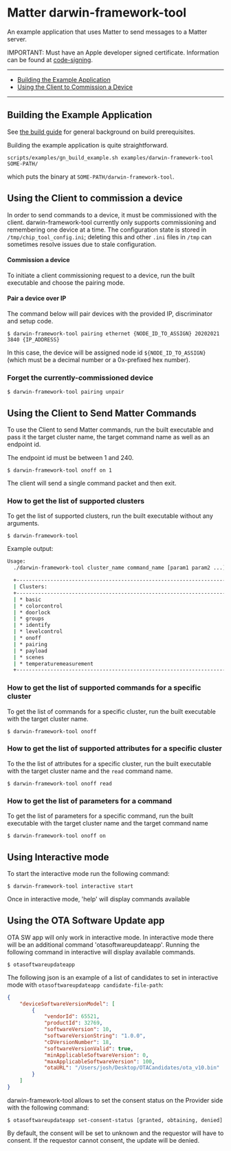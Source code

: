 ﻿# Matter darwin-framework-tool

An example application that uses Matter to send messages to a Matter server.

IMPORTANT: Must have an Apple developer signed certificate. Information can be
found at [code-signing](https://developer.apple.com/support/code-signing/).

---

-   [Building the Example Application](#building-the-example-application)
-   [Using the Client to Commission a Device](#using-the-client-to-commission-a-device)

---

## Building the Example Application

See [the build guide](../../guides/BUILDING.md#prerequisites) for general
background on build prerequisites.

Building the example application is quite straightforward.

```
scripts/examples/gn_build_example.sh examples/darwin-framework-tool SOME-PATH/
```

which puts the binary at `SOME-PATH/darwin-framework-tool`.

## Using the Client to commission a device

In order to send commands to a device, it must be commissioned with the client.
darwin-framework-tool currently only supports commissioning and remembering one
device at a time. The configuration state is stored in
`/tmp/chip_tool_config.ini`; deleting this and other `.ini` files in `/tmp` can
sometimes resolve issues due to stale configuration.

#### Commission a device

To initiate a client commissioning request to a device, run the built executable
and choose the pairing mode.

#### Pair a device over IP

The command below will pair devices with the provided IP, discriminator and
setup code.

    $ darwin-framework-tool pairing ethernet {NODE_ID_TO_ASSIGN} 20202021 3840 {IP_ADDRESS}

In this case, the device will be assigned node id `${NODE_ID_TO_ASSIGN}` (which
must be a decimal number or a 0x-prefixed hex number).

### Forget the currently-commissioned device

    $ darwin-framework-tool pairing unpair

## Using the Client to Send Matter Commands

To use the Client to send Matter commands, run the built executable and pass it
the target cluster name, the target command name as well as an endpoint id.

The endpoint id must be between 1 and 240.

    $ darwin-framework-tool onoff on 1

The client will send a single command packet and then exit.

### How to get the list of supported clusters

To get the list of supported clusters, run the built executable without any
arguments.

    $ darwin-framework-tool

Example output:

```bash
Usage:
  ./darwin-framework-tool cluster_name command_name [param1 param2 ...]

  +-------------------------------------------------------------------------------------+
  | Clusters:                                                                           |
  +-------------------------------------------------------------------------------------+
  | * basic                                                                             |
  | * colorcontrol                                                                      |
  | * doorlock                                                                          |
  | * groups                                                                            |
  | * identify                                                                          |
  | * levelcontrol                                                                      |
  | * onoff                                                                             |
  | * pairing                                                                           |
  | * payload                                                                           |
  | * scenes                                                                            |
  | * temperaturemeasurement                                                            |
  +-------------------------------------------------------------------------------------+
```

### How to get the list of supported commands for a specific cluster

To get the list of commands for a specific cluster, run the built executable
with the target cluster name.

    $ darwin-framework-tool onoff

### How to get the list of supported attributes for a specific cluster

To the the list of attributes for a specific cluster, run the built executable
with the target cluster name and the `read` command name.

    $ darwin-framework-tool onoff read

### How to get the list of parameters for a command

To get the list of parameters for a specific command, run the built executable
with the target cluster name and the target command name

    $ darwin-framework-tool onoff on

## Using Interactive mode

To start the interactive mode run the following command:

    $ darwin-framework-tool interactive start

Once in interactive mode, 'help' will display commands available

## Using the OTA Software Update app

OTA SW app will only work in interactive mode. In interactive mode there will be
an additional command 'otasoftwareupdateapp'. Running the following command in
interactive will display available commands.

    $ otasoftwareupdateapp

The following json is an example of a list of candidates to set in interactive
mode with `otasoftwareupdateapp candidate-file-path`:

```json
{
    "deviceSoftwareVersionModel": [
        {
            "vendorId": 65521,
            "productId": 32769,
            "softwareVersion": 10,
            "softwareVersionString": "1.0.0",
            "cDVersionNumber": 18,
            "softwareVersionValid": true,
            "minApplicableSoftwareVersion": 0,
            "maxApplicableSoftwareVersion": 100,
            "otaURL": "/Users/josh/Desktop/OTACandidates/ota_v10.bin"
        }
    ]
}
```

darwin-framework-tool allows to set the consent status on the Provider side with
the following command:

    $ otasoftwareupdateapp set-consent-status [granted, obtaining, denied]

By default, the consent will be set to unknown and the requestor will have to
consent. If the requestor cannot consent, the update will be denied.
